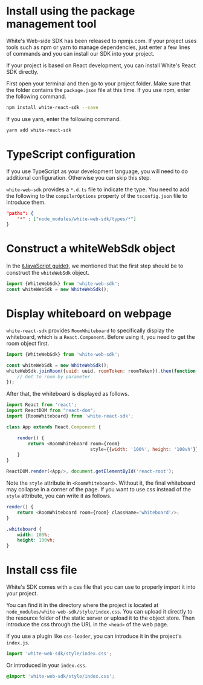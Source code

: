 # Install using the package management tool

White's Web-side SDK has been released to npmjs.com. If your project uses tools such as npm or yarn to manage dependencies, just enter a few lines of commands and you can install our SDK into your project.

If your project is based on React development, you can install White's React SDK directly.

First open your terminal and then go to your project folder. Make sure that the folder contains the `package.json` file at this time. If you use npm, enter the following command.

```bash
npm install white-react-sdk --save
```

If you use yarn, enter the following command.

```bash
yarn add white-react-sdk
```

# TypeScript configuration

If you use TypeScript as your development language, you will need to do additional configuration. Otherwise you can skip this step.

`white-web-sdk` provides a `*.d.ts` file to indicate the type. You need to add the following to the `compilerOptions` property of the `tsconfig.json` file to introduce them.

```json
"paths": {
    "*" : ["node_modules/white-web-sdk/types/*"]
}
```

# Construct a whiteWebSdk object

In the [《JavaScript guide》](/en-uk/v1/js_detail_api.md), we mentioned that the first step should be to construct the `whiteWebSdk` object.

```javascript
import {WhiteWebSdk} from 'white-web-sdk';
const whiteWebSdk = new WhiteWebSdk();
```

# Display whiteboard on webpage

`white-react-sdk` provides `RoomWhiteboard` to specifically display the whiteboard, which is a `React.Component`. Before using it, you need to get the room object first.

```javascript
import {WhiteWebSdk} from 'white-web-sdk';

const whiteWebSdk = new WhiteWebSdk();
whiteWebSdk.joinRoom({uuid: uuid, roomToken: roomToken}).then(function(room) {
    // Get to room by parameter
});
```

After that, the whiteboard is displayed as follows.

```javascript
import React from 'react';
import ReactDOM from "react-dom";
import {RoomWhiteboard} from 'white-react-sdk';

class App extends React.Component {

    render() {
        return <RoomWhiteboard room={room}
                               style={{width: '100%', height: '100vh'}}/>;
    }
}

ReactDOM.render(<App/>, document.getElementById('react-root');
```

Note the `style` attribute in `<RoomWhiteboard>`. Without it, the final whiteboard may collapse in a corner of the page. If you want to use css instead of the `style` attribute, you can write it as follows.

```javascript
render() {
    return <RoomWhiteboard room={room} className='whiteboard'/>;
}
```

```css
.whiteboard {
    width: 100%;
    height: 100vh;
}
```

# Install css file

White's SDK comes with a css file that you can use to properly import it into your project.

You can find it in the directory where the project is located at `node_modules/white-web-sdk/style/index.css`. You can upload it directly to the resource folder of the static server or upload it to the object store. Then introduce the css through the URL in the `<head>` of the web page.

If you use a plugin like `css-loader`, you can introduce it in the project's `index.js`.

```javascript
import 'white-web-sdk/style/index.css';
```

Or introduced in your `index.css`.

```css
@import 'white-web-sdk/style/index.css';
```
